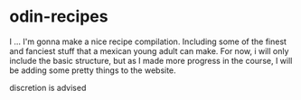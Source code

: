 # odin-recipes
I ... I'm gonna make a nice recipe compilation. Including some of the finest and fanciest stuff that a mexican young adult can make.
For now, i will only include the basic structure, but as I made more progress in the course, I will be adding some pretty things to the website.

discretion is advised